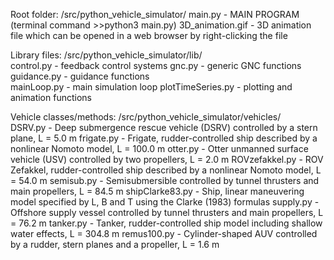 Root folder:
/src/python_vehicle_simulator/ 
    main.py                 - MAIN PROGRAM (terminal command >>python3 main.py)
    3D_animation.gif        - 3D animation file which can be opened in a web browser by right-clicking the file   
    
Library files:
/src/python_vehicle_simulator/lib/         
    control.py              - feedback control systems
    gnc.py                  - generic GNC functions
    guidance.py             - guidance functions        
    mainLoop.py             - main simulation loop
    plotTimeSeries.py       - plotting and animation functions

Vehicle classes/methods: 
/src/python_vehicle_simulator/vehicles/              
    DSRV.py                 - Deep submergence rescue vehicle (DSRV) controlled by a stern plane, L = 5.0 m
    frigate.py              - Frigate, rudder-controlled ship described by a nonlinear Nomoto model, L = 100.0 m
    otter.py                - Otter unmanned surface vehicle (USV) controlled by two propellers, L = 2.0 m
    ROVzefakkel.py          - ROV Zefakkel, rudder-controlled ship described by a nonlinear Nomoto model, L = 54.0 m
    semisub.py              - Semisubmersible controlled by tunnel thrusters and main propellers, L = 84.5 m
    shipClarke83.py         - Ship, linear maneuvering model specified by L, B and T using the Clarke (1983) formulas
    supply.py               - Offshore supply vessel controlled by tunnel thrusters and main propellers, L = 76.2 m
    tanker.py               - Tanker, rudder-controlled ship model including shallow water effects, L = 304.8 m
    remus100.py             - Cylinder-shaped AUV controlled by a rudder, stern planes and a propeller, L = 1.6 m        
    